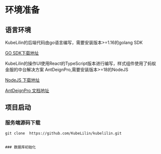 # 环境准备

## 语言环境
KubeLilin的后端代码由go语言编写，需要安装版本>=1.16的golang SDK

[GO SDK下载地址](https://go.dev/dl/)

KubeLilin的操作UI使用React的TypeScript版本进行编写，样式组件使用了蚂蚁金服的中台解决方案 AntDeignPro,需要安装版本>=18的NodeJS

[NodeJS 下载地址](https://nodejs.org/en/)

[AntDeignPro 文档地址](https://pro.ant.design/)

## 项目启动
### 服务端源码下载
 ```
 git clone  https://github.com/KubeLilin/kubelilin.git

 
 ### 数据库初始化
 